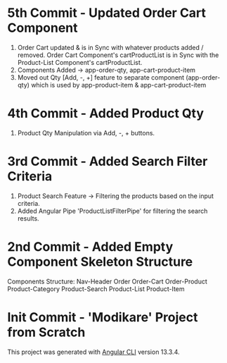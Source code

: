 # 5th Commit - Updated Order Cart Component
1. Order Cart updated & is in Sync with whatever products added / removed. 
   Order Cart Component's cartProductList is in Sync with the Product-List Component's cartProductList.
2. Components Added -> app-order-qty, app-cart-product-item
3. Moved out Qty [Add, -, +] feature to separate component (app-order-qty)
   which is used by app-product-item & app-cart-product-item

# 4th Commit - Added Product Qty
1. Product Qty Manipulation via Add, -, + buttons.

# 3rd Commit - Added Search Filter Criteria
1. Product Search Feature -> Filtering the products based on the input criteria.
2. Added Angular Pipe 'ProductListFilterPipe' for filtering the search results.


# 2nd Commit - Added Empty Component Skeleton Structure
Components Structure:
Nav-Header
Order
    Order-Cart
    Order-Product
        Product-Category
        Product-Search
            Product-List
                Product-Item 

# Init Commit - 'Modikare' Project from Scratch

This project was generated with [Angular CLI](https://github.com/angular/angular-cli) version 13.3.4.
